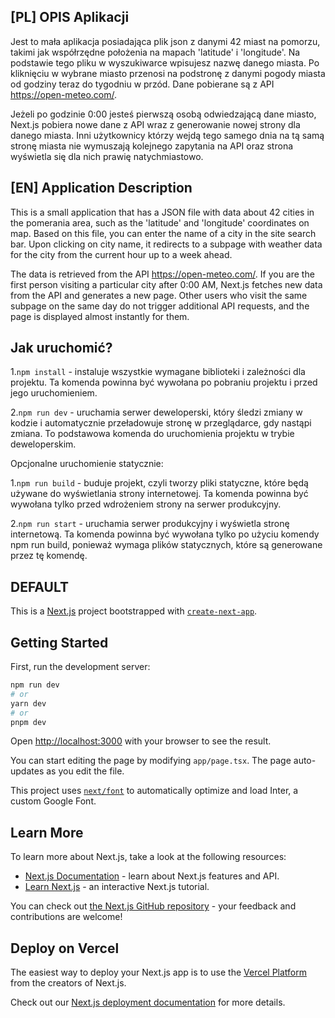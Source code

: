 ## [PL] OPIS Aplikacji

Jest to mała aplikacja posiadająca plik json z danymi 42 miast na pomorzu, takimi jak współrzędne położenia na mapach 'latitude' i 'longitude'.
Na podstawie tego pliku w wyszukiwarce wpisujesz nazwę danego miasta. Po kliknięciu w wybrane miasto przenosi na podstronę z danymi pogody miasta od godziny teraz do tygodniu w przód. Dane pobierane są z API https://open-meteo.com/.

Jeżeli po godzinie 0:00 jesteś pierwszą osobą odwiedzającą dane miasto, Next.js pobiera nowe dane z API wraz z generowanie nowej strony dla danego miasta.
Inni użytkownicy którzy wejdą tego samego dnia na tą samą stronę miasta nie wymuszają kolejnego zapytania na API oraz strona wyświetla się dla nich prawię natychmiastowo.

## [EN] Application Description

This is a small application that has a JSON file with data about 42 cities in the pomerania area, such as the 'latitude' and 'longitude' coordinates on map. Based on this file, you can enter the name of a city in the site search bar. Upon clicking on city name, it redirects to a subpage with weather data for the city from the current hour up to a week ahead.

The data is retrieved from the API https://open-meteo.com/. If you are the first person visiting a particular city after 0:00 AM, Next.js fetches new data from the API and generates a new page. Other users who visit the same subpage on the same day do not trigger additional API requests, and the page is displayed almost instantly for them.

## Jak uruchomić?

1.`npm install` - instaluje wszystkie wymagane biblioteki i zależności dla projektu. Ta komenda powinna być wywołana po pobraniu projektu i przed jego uruchomieniem.

2.`npm run dev` - uruchamia serwer deweloperski, który śledzi zmiany w kodzie i automatycznie przeładowuje stronę w przeglądarce, gdy nastąpi zmiana. To podstawowa komenda do uruchomienia projektu w trybie deweloperskim.

Opcjonalne uruchomienie statycznie:

1.`npm run build` - buduje projekt, czyli tworzy pliki statyczne, które będą używane do wyświetlania strony internetowej. Ta komenda powinna być wywołana tylko przed wdrożeniem strony na serwer produkcyjny.

2.`npm run start` - uruchamia serwer produkcyjny i wyświetla stronę internetową. Ta komenda powinna być wywołana tylko po użyciu komendy npm run build, ponieważ wymaga plików statycznych, które są generowane przez tę komendę.



## DEFAULT
This is a [Next.js](https://nextjs.org/) project bootstrapped with [`create-next-app`](https://github.com/vercel/next.js/tree/canary/packages/create-next-app).

## Getting Started

First, run the development server:

```bash
npm run dev
# or
yarn dev
# or
pnpm dev
```

Open [http://localhost:3000](http://localhost:3000) with your browser to see the result.

You can start editing the page by modifying `app/page.tsx`. The page auto-updates as you edit the file.

This project uses [`next/font`](https://nextjs.org/docs/basic-features/font-optimization) to automatically optimize and load Inter, a custom Google Font.

## Learn More

To learn more about Next.js, take a look at the following resources:

- [Next.js Documentation](https://nextjs.org/docs) - learn about Next.js features and API.
- [Learn Next.js](https://nextjs.org/learn) - an interactive Next.js tutorial.

You can check out [the Next.js GitHub repository](https://github.com/vercel/next.js/) - your feedback and contributions are welcome!

## Deploy on Vercel

The easiest way to deploy your Next.js app is to use the [Vercel Platform](https://vercel.com/new?utm_medium=default-template&filter=next.js&utm_source=create-next-app&utm_campaign=create-next-app-readme) from the creators of Next.js.

Check out our [Next.js deployment documentation](https://nextjs.org/docs/deployment) for more details.
